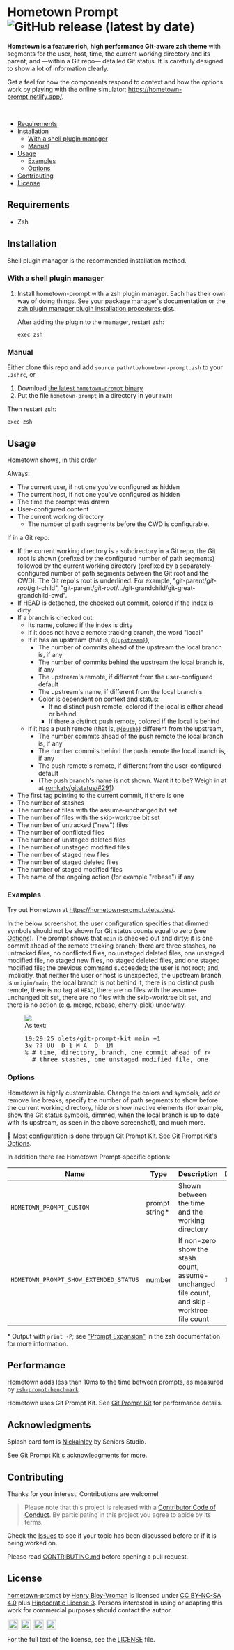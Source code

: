 <img src="./img/hometown.png" alt="">

# Hometown Prompt ![GitHub release (latest by date)](https://img.shields.io/github/v/release/olets/hometown-prompt)

**Hometown is a feature rich, high performance Git-aware zsh theme** with segments for the user, host, time, the current working directory and its parent, and —within a Git repo— detailed Git status. It is carefully designed to show a lot of information clearly.

Get a feel for how the components respond to context and how the options work by playing with the online simulator: <a href="https://hometown-prompt.netlify.app/">https://hometown-prompt.netlify.app/</a>.

&nbsp;

<!-- TOC -->
- [Requirements](#requirements)
- [Installation](#installation)
    - [With a shell plugin manager](#with-a-shell-plugin-manager)
    - [Manual](#manual)
- [Usage](#usage)
    - [Examples](#examples)
    - [Options](#options)
- [Contributing](#contributing)
- [License](#License)

## Requirements

- Zsh

## Installation

Shell plugin manager is the recommended installation method.

### With a shell plugin manager

1. Install hometown-prompt with a zsh plugin manager. Each has their own way of doing things. See your package manager's documentation or the [zsh plugin manager plugin installation procedures gist](https://gist.github.com/olets/06009589d7887617e061481e22cf5a4a).

    After adding the plugin to the manager, restart zsh:

    ```shell
    exec zsh
    ```

### Manual

Either clone this repo and add `source path/to/hometown-prompt.zsh` to your `.zshrc`, or

1. Download [the latest `hometown-prompt` binary](https://github.com/olets/hometown-prompt/releases/latest)
1. Put the file `hometown-prompt` in a directory in your `PATH`

Then restart zsh:

```shell
exec zsh
```

## Usage

Hometown shows, in this order

Always:

- The current user, if not one you've configured as hidden
- The current host, if not one you've configured as hidden
- The time the prompt was drawn
- User-configured content
- The current working directory
  - The number of path segments before the CWD is configurable.

If in a Git repo:

- If the current working directory is a subdirectory in a Git repo, the Git root is shown (prefixed by the configured number of path segments) followed by the current working directory (prefixed by a separately-configured number of path segments between the Git root and the CWD). The Git repo's root is underlined. For example, "git-parent/_git-root_/git-child", "git-parent/_git-root_/.../git-grandchild/git-great-grandchild-cwd".
- If HEAD is detached, the checked out commit, colored if the index is dirty
- If a branch is checked out:
  - Its name, colored if the index is dirty
  - If it  does not have a remote tracking branch, the word "local"
  - If it has an upstream (that is, [`@{upstream}`](https://www.git-scm.com/docs/gitrevisions#Documentation/gitrevisions.txt-emltbranchnamegtupstreamemegemmasterupstreamememuem)),
    - The number of commits ahead of the upstream the local branch is, if any
    - The number of commits behind the upstream the local branch is, if any
    - The upstream's remote, if different from the user-configured default
    - The upstream's name, if different from the local branch's
    - Color is dependent on context and status:
      - If no distinct push remote, colored if the local is either ahead or behind
      - If there a distinct push remote, colored if the local is behind
  - If it has a push remote (that is, [`@{push}`](https://www.git-scm.com/docs/gitrevisions#Documentation/gitrevisions.txt-emltbranchnamegtpushemegemmasterpushemempushem)) different from the upstream,
    - The number commits ahead of the push remote the local branch is, if any
    - The number commits behind the push remote the local branch is, if any
    - The push remote's remote, if different from the user-configured default
    - (The push branch's name is not shown. Want it to be? Weigh in at at [romkatv/gitstatus/#291](https://github.com/romkatv/gitstatus/issues/291))
- The first tag pointing to the current commit, if there is one
- The number of stashes
- The number of files with the assume-unchanged bit set
- The number of files with the skip-worktree bit set
- The number of untracked ("new") files
- The number of conflicted files
- The number of unstaged deleted files
- The number of unstaged modified files
- The number of staged new files
- The number of staged deleted files
- The number of staged modified files
- The name of the ongoing action (for example "rebase") if any

### Examples

Try out Hometown at https://hometown-prompt.olets.dev/.

In the below screenshot, the user configuration specifies that dimmed symbols should not be shown for Git status counts equal to zero (see [Options](#options)). The prompt shows that `main` is checked out and dirty; it is one commit ahead of the remote tracking branch; there are three stashes, no untracked files, no conflicted files, no unstaged deleted files, one unstaged modified file, no staged new files, no staged deleted files, and one staged modified file; the previous command succeeded; the user is not root; and, implicitly, that neither the user or host is unexpected, the upstream branch is `origin/main`, the local branch is not behind it, there is no distinct push remote, there is no tag at `HEAD`, there are no files with the assume-unchanged bit set, there are no files with the skip-worktree bit set, and there is no action (e.g. merge, rebase, cherry-pick) underway.

<figure>
<img src="./img/hometown-default.jpg">
<figcaption>
As text:
<pre>
19:29:25 olets/git-prompt-kit main +1
3⇲ ?? UU _D 1_M A_ D_ 1M_
% # time, directory, branch, one commit ahead of remote
  # three stashes, one unstaged modified file, one staged modified file
</pre>
</figcaption>
</figure>

### Options

Hometown is highly customizable. Change the colors and symbols, add or remove line breaks, specify the number of path segments to show before the current working directory, hide or show inactive elements (for example, show the Git status symbols, dimmed, when the local branch is up to date with its upstream, as seen in the above screenshot), and much more.

🌟 Most configuration is done through Git Prompt Kit. See [Git Prompt Kit's Options](https://github.com/olets/git-prompt-kit#options).

In addition there are Hometown Prompt-specific options:

Name | Type | Description | Default
---|---|---|---
`HOMETOWN_PROMPT_CUSTOM` | prompt string* | Shown between the time and the working directory | 
`HOMETOWN_PROMPT_SHOW_EXTENDED_STATUS` | number | If non-zero show the stash count, assume-unchanged file count, and skip-worktree file count | `1`

\* Output with `print -P`; see ["Prompt Expansion"](https://zsh.sourceforge.io/Doc/Release/Prompt-Expansion.html) in the zsh documentation for more information.

## Performance

Hometown adds less than 10ms to the time between prompts, as measured by [`zsh-prompt-benchmark`](https://github.com/romkatv/zsh-prompt-benchmark).

Hometown uses Git Prompt Kit. See [Git Prompt Kit](https://github.com/olets/git-prompt-kit) for performance details.

## Acknowledgments

Splash card font is [Nickainley](https://www.fontfabric.com/fonts/nickainley/) by Seniors Studio.

See [Git Prompt Kit's acknowledgments](https://github.com/olets/git-prompt-kit#acknowledgments) for more.

## Contributing

Thanks for your interest. Contributions are welcome!

> Please note that this project is released with a [Contributor Code of Conduct](CODE_OF_CONDUCT.md). By participating in this project you agree to abide by its terms.

Check the [Issues](https://github.com/olets/hometown-prompt/issues) to see if your topic has been discussed before or if it is being worked on.

Please read [CONTRIBUTING.md](CONTRIBUTING.md) before opening a pull request.

## License

<p xmlns:dct="http://purl.org/dc/terms/" xmlns:cc="http://creativecommons.org/ns#" class="license-text"><a rel="cc:attributionURL" property="dct:title" href="https://www.github.com/olets/hometown-prompt">hometown-prompt</a> by <a rel="cc:attributionURL dct:creator" property="cc:attributionName" href="https://www.github.com/olets">Henry Bley-Vroman</a> is licensed under <a rel="license" href="https://creativecommons.org/licenses/by-nc-sa/4.0">CC BY-NC-SA 4.0</a> plus <a href="https://firstdonoharm.dev/version/2/1/license.html">Hippocratic License 3</a>. Persons interested in using or adapting this work for commercial purposes should contact the author.</p>

<img style="height:22px!important;margin-left:3px;vertical-align:text-bottom;" src="https://mirrors.creativecommons.org/presskit/icons/cc.svg?ref=chooser-v1" title="Creative Commons-licensed" /> <img style="height:22px!important;margin-left:3px;vertical-align:text-bottom;" src="https://mirrors.creativecommons.org/presskit/icons/by.svg?ref=chooser-v1" title="Creative Commons: Attribution" /> <img style="height:22px!important;margin-left:3px;vertical-align:text-bottom;" src="https://mirrors.creativecommons.org/presskit/icons/nc.svg?ref=chooser-v1" title="Creative Commons: NonCommercial"/> <img style="height:22px!important;margin-left:3px;vertical-align:text-bottom;" src="https://mirrors.creativecommons.org/presskit/icons/sa.svg?ref=chooser-v1" title="Creative Commons: ShareAlike" />

For the full text of the license, see the [LICENSE](LICENSE) file.
